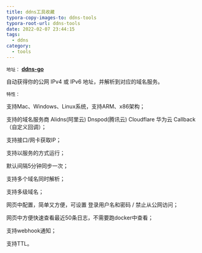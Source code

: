 ```yaml
---
title: ddns工具收藏
typora-copy-images-to: ddns-tools
typora-root-url: ddns-tools
date: 2022-02-07 23:44:15
tags:
  - ddns
category:
  - tools
---
```


`地址：` **[ddns-go](https://github.com/jeessy2/ddns-go)**

自动获得你的公网 IPv4 或 IPv6 地址，并解析到对应的域名服务。

`特性：`

支持Mac、Windows、Linux系统，支持ARM、x86架构；

支持的域名服务商 Alidns(阿里云) Dnspod(腾讯云) Cloudflare 华为云 Callback（自定义回调）；

支持接口/网卡获取IP；

支持以服务的方式运行；

默认间隔5分钟同步一次；

支持多个域名同时解析；

支持多级域名；

网页中配置，简单又方便，可设置 登录用户名和密码 / 禁止从公网访问；

网页中方便快速查看最近50条日志，不需要跑docker中查看；

支持webhook通知；

支持TTL。

